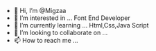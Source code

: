 - 👋 Hi, I’m @Migzaa
- 👀 I’m interested in ... Font End Developer
- 🌱 I’m currently learning ... Html,Css,Java Script
- 💞️ I’m looking to collaborate on ...
- 📫 How to reach me ...

<!---
Migzaa/Migzaa is a ✨ special ✨ repository because its `README.md` (this file) appears on your GitHub profile.
You can click the Preview link to take a look at your changes.
--->
